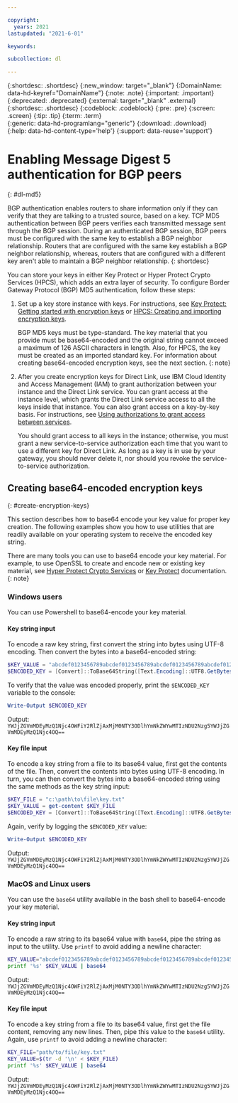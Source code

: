 ```yaml
---

copyright:
  years: 2021
lastupdated: "2021-6-01"

keywords:  

subcollection: dl

---
```


{:shortdesc: .shortdesc}
{:new_window: target="_blank"}
{:DomainName: data-hd-keyref="DomainName"}
{:note: .note}
{:important: .important}
{:deprecated: .deprecated}
{:external: target="_blank" .external}
{:shortdesc: .shortdesc}
{:codeblock: .codeblock}
{:pre: .pre}
{:screen: .screen}
{:tip: .tip}
{:term: .term}  
{:generic: data-hd-programlang="generic"}
{:download: .download}  
{:help: data-hd-content-type='help'}
{:support: data-reuse='support'}

# Enabling Message Digest 5 authentication for BGP peers
{: #dl-md5}

BGP authentication enables routers to share information only if they can verify that they are talking to a trusted source, based on a key. TCP MD5 authentication between BGP peers verifies each transmitted message sent through the BGP session. During an authenticated BGP session, BGP peers must be configured with the same key to establish a BGP neighbor relationship. Routers that are configured with the same key establish a BGP neighbor relationship, whereas, routers that are configured with a different key aren't able to maintain a BGP neighbor relationship.
{: shortdesc}

You can store your keys in either Key Protect or Hyper Protect Crypto Services (HPCS), which adds an extra layer of security. To configure Border Gateway Protocol (BGP) MD5 authentication, follow these steps:

1. Set up a key store instance with keys. For instructions, see [Key Protect: Getting started with encryption keys](/docs/key-protect?topic=key-protect-getting-started-tutorial) or [HPCS: Creating and importing encryption keys](/docs/hs-crypto?topic=hs-crypto-tutorial-import-keys).

   BGP MD5 keys must be type-standard. The key material that you provide must be base64-encoded and the original string cannot exceed a maximum of 126 ASCII characters in length. Also, for HPCS, the key must be created as an imported standard key. For information about creating base64-encoded encryption keys, see the next section.
   {: note}

1. After you create encryption keys for Direct Link, use IBM Cloud Identity and Access Management (IAM) to grant authorization between your instance and the Direct Link service. You can grant access at the instance level, which grants the Direct Link service access to all the keys inside that instance. You can also grant access on a key-by-key basis. For instructions, see [Using authorizations to grant access between services](/docs/account?topic=account-serviceauth).

   You should grant access to all keys in the instance; otherwise, you must grant a new service-to-service authorization each time that you want to use a different key for Direct Link. As long as a key is in use by your gateway, you should never delete it, nor should you revoke the service-to-service authorization.

## Creating base64-encoded encryption keys
{: #create-encryption-keys}

This section describes how to base64 encode your key value for proper key creation. The following examples show you how to use utilities that are readily available on your operating system to receive the encoded key string.

   There are many tools you can use to base64 encode your key material. For example, to use OpenSSL to create and encode new or existing key material, see [Hyper Protect Crypto Services](/docs/hs-crypto?topic=hs-crypto-import-standard-keys#encode-key-material-standard-key) or [Key Protect](/docs/key-protect?topic=key-protect-import-standard-keys#how-to-encode-standard-key-material) documentation.
   {: note}

### Windows users
You can use Powershell to base64-encode your key material.

#### Key string input
To encode a raw key string, first convert the string into bytes using UTF-8 encoding. Then convert the bytes into a base64-encoded string:

```powershell
$KEY_VALUE = "abcdef0123456789abcdef0123456789abcdef0123456789abcdef0123456789"
$ENCODED_KEY = [Convert]::ToBase64String([Text.Encoding]::UTF8.GetBytes($KEY_VALUE))
```

To verify that the value was encoded properly, print the `$ENCODED_KEY` variable to the console:

```powershell
Write-Output $ENCODED_KEY
```

Output: `YWJjZGVmMDEyMzQ1Njc4OWFiY2RlZjAxMjM0NTY3ODlhYmNkZWYwMTIzNDU2Nzg5YWJjZGVmMDEyMzQ1Njc4OQ==`

#### Key file input
To encode a key string from a file to its base64 value, first get the contents of the file. Then, convert the contents into bytes using UTF-8 encoding. In turn, you can then convert the bytes into a base64-encoded string using the same methods as the key string input:

```powershell
$KEY_FILE = "c:\path\to\file\key.txt"
$KEY_VALUE = get-content $KEY_FILE
$ENCODED_KEY = [Convert]::ToBase64String([Text.Encoding]::UTF8.GetBytes($KEY_VALUE))
```

Again, verify by logging the `$ENCODED_KEY` value:

```powershell
Write-Output $ENCODED_KEY
```

Output: `YWJjZGVmMDEyMzQ1Njc4OWFiY2RlZjAxMjM0NTY3ODlhYmNkZWYwMTIzNDU2Nzg5YWJjZGVmMDEyMzQ1Njc4OQ==`


### MacOS and Linux users
You can use the `base64` utility available in the bash shell to base64-encode your key material.

#### Key string input
To encode a raw string to its base64 value with `base64`, pipe the string as input to the utility. Use `printf` to avoid adding a newline character:

```bash
KEY_VALUE="abcdef0123456789abcdef0123456789abcdef0123456789abcdef0123456789"
printf '%s' $KEY_VALUE | base64
```

Output: `YWJjZGVmMDEyMzQ1Njc4OWFiY2RlZjAxMjM0NTY3ODlhYmNkZWYwMTIzNDU2Nzg5YWJjZGVmMDEyMzQ1Njc4OQ==`

#### Key file input
To encode a key string from a file to its base64 value, first get the file content, removing any new lines. Then, pipe this value to the `base64` utility. Again, use `printf` to avoid adding a newline character:

```bash
KEY_FILE="path/to/file/key.txt"
KEY_VALUE=$(tr -d '\n' < $KEY_FILE)
printf '%s' $KEY_VALUE | base64
```

Output: `YWJjZGVmMDEyMzQ1Njc4OWFiY2RlZjAxMjM0NTY3ODlhYmNkZWYwMTIzNDU2Nzg5YWJjZGVmMDEyMzQ1Njc4OQ==`

